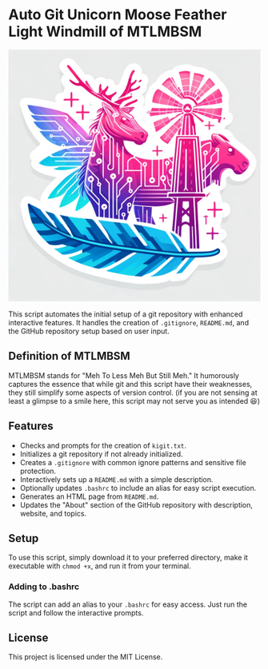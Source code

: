 # Auto Git Unicorn Moose Feather Light Windmill of MTLMBSM
![Auto Git Unicorn Moose Feather Light Windmill](auto_git_unicorn_moose_feather_light_windmill.webp)

This script automates the initial setup of a git repository with enhanced interactive features. It handles the creation of `.gitignore`, `README.md`, and the GitHub repository setup based on user input.

## Definition of MTLMBSM
MTLMBSM stands for "Meh To Less Meh But Still Meh." It humorously captures the essence that while git and this script have their weaknesses, they still simplify some aspects of version control. (if you are not sensing at least a glimpse to a smile here, this script may not serve you as intended 😆)

## Features
- Checks and prompts for the creation of `kigit.txt`.
- Initializes a git repository if not already initialized.
- Creates a `.gitignore` with common ignore patterns and sensitive file protection.
- Interactively sets up a `README.md` with a simple description.
- Optionally updates `.bashrc` to include an alias for easy script execution.
- Generates an HTML page from `README.md`.
- Updates the "About" section of the GitHub repository with description, website, and topics.

## Setup
To use this script, simply download it to your preferred directory, make it executable with `chmod +x`, and run it from your terminal.

### Adding to .bashrc
The script can add an alias to your `.bashrc` for easy access. Just run the script and follow the interactive prompts.

## License
This project is licensed under the MIT License.
